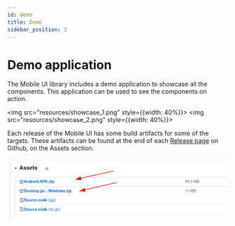 ```yaml
---
id: demo
title: Demo
sidebar_position: 3
---
```


# Demo application

The Mobile UI library includes a demo application to showcase all the components. This application can be used to see the components on action.

<img src="resources/showcase_1.png"  style={{width: 40%}}>
<img src="resources/showcase_2.png"  style={{width: 40%}}>

Each release of the Mobile UI has some build artifacts for some of the targets. 
These artifacts can be found at the end of each [Release page](https://github.com/dhis2/dhis2-mobile-ui/releases) on Github, on the Assets section.

![](resources/assets.png)
